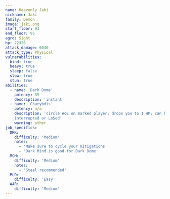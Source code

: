 ```yaml
---
name: Heavenly Jaki
nickname: Jaki
family: Demon
image: jaki.png
start_floor: 93
end_floor: 95
agro: Sight
hp: 72326
attack_damage: 6040
attack_type: Physical
vulnerabilities:
  bind: true
  heavy: true
  sleep: false
  slow: true
  stun: true
abilities:
  - name: 'Dark Dome'
    potency: 85
    description: 'instant'
  - name: 'Charybdis'
    potency: n/a
    description: 'circle AoE on marked player; drops you to 1 HP; can be
    interrupted or LoSed'
    warning: other
job_specifics:
  DRK:
    difficulty: 'Medium'
    notes:
      - 'Make sure to cycle your mitigations'
      - 'Dark Mind is good for Dark Dome'
  MCH:
    difficulty: 'Medium'
    notes:
      - 'Steel recommended'
  PLD:
    difficulty: 'Easy'
  WAR:
    difficulty: 'Medium'
---
```


